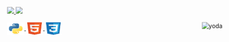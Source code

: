 <div>
  <a href="https://github.com/Palitin">
  <img height="180em" src="https://github-readme-stats.vercel.app/api?username=Palitin&show_icons=true&theme=tokyonight&include_all_commits=true&count_private=true"/>
  <img height="180em" src="https://github-readme-stats.vercel.app/api/top-langs/?username=Palitin&layout=compact&langs_count=7&theme=tokyonight"/>
</div>
<div style="display: inline_block"><br>
  <img align="center" alt="Python" height="30" width="40" src="https://raw.githubusercontent.com/devicons/devicon/master/icons/python/python-original.svg">
  <img align="center" alt="HTML" height="30" width="40" src="https://raw.githubusercontent.com/devicons/devicon/master/icons/html5/html5-original.svg">
  <img align="center" alt="CSS" height="30" width="40" src="https://raw.githubusercontent.com/devicons/devicon/master/icons/css3/css3-original.svg">
  <img align="right" alt="yoda" src="https://cdn.discordapp.com/emojis/859088644942069790.gif?v=1">
</div>
